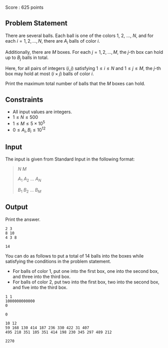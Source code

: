Score : $625$ points

## Problem Statement

There are several balls.
Each ball is one of the colors $1$, $2$, $\ldots$, $N$, and for each $i = 1, 2, \ldots, N$, there are $A_i$ balls of color $i$.

Additionally, there are $M$ boxes.
For each $j = 1, 2, \ldots, M$, the $j$-th box can hold up to $B_j$ balls in total.

Here, for all pairs of integers $(i, j)$ satisfying $1 \leq i \leq N$ and $1 \leq j \leq M$,
the $j$-th box may hold at most $(i \times j)$ balls of color $i$.

Print the maximum total number of balls that the $M$ boxes can hold.

## Constraints

- All input values are integers.
- $1 \leq N \leq 500$
- $1 \leq M \leq 5 \times 10^5$
- $0 \leq A_i, B_i \leq 10^{12}$

## Input

The input is given from Standard Input in the following format:

> $N$ $M$
> 
> $A_1$ $A_2$ $\ldots$ $A_N$
> 
> $B_1$ $B_2$ $\ldots$ $B_M$

## Output

Print the answer.

```input1
2 3
8 10
4 3 8
```

```output1
14
```

You can do as follows to put a total of $14$ balls into the boxes while satisfying the conditions in the problem statement.

- For balls of color $1$, put one into the first box, one into the second box, and three into the third box.
- For balls of color $2$, put two into the first box, two into the second box, and five into the third box.

```input2
1 1
1000000000000
0
```

```output2
0
```

```input3
10 12
59 168 130 414 187 236 330 422 31 407
495 218 351 105 351 414 198 230 345 297 489 212
```

```output3
2270
```